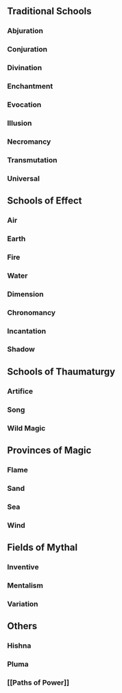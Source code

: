 ## Traditional Schools
### Abjuration
### Conjuration
### Divination
### Enchantment
### Evocation
### Illusion
### Necromancy
### Transmutation
### Universal
## Schools of Effect
### Air
### Earth
### Fire
### Water
### Dimension
### Chronomancy
### Incantation
### Shadow
## Schools of Thaumaturgy
### Artifice
### Song
### Wild Magic
## Provinces of Magic
### Flame
### Sand
### Sea
### Wind
## Fields of Mythal
### Inventive
### Mentalism
### Variation
## Others
### Hishna
### Pluma
### [[Paths of Power]]